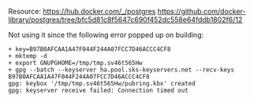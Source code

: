 Resource:
<https://hub.docker.com/_/postgres>
<https://github.com/docker-library/postgres/tree/bfc5d81c8f5647c690f452dc558e64fddb1802f6/12>

Not using it since the following error popped up on building:

    + key=B97B0AFCAA1A47F044F244A07FCC7D46ACCC4CF8
    + mktemp -d
    + export GNUPGHOME=/tmp/tmp.sv46t565Hw
    + gpg --batch --keyserver ha.pool.sks-keyservers.net --recv-keys B97B0AFCAA1A47F044F244A07FCC7D46ACCC4CF8
    gpg: keybox '/tmp/tmp.sv46t565Hw/pubring.kbx' created
    gpg: keyserver receive failed: Connection timed out
